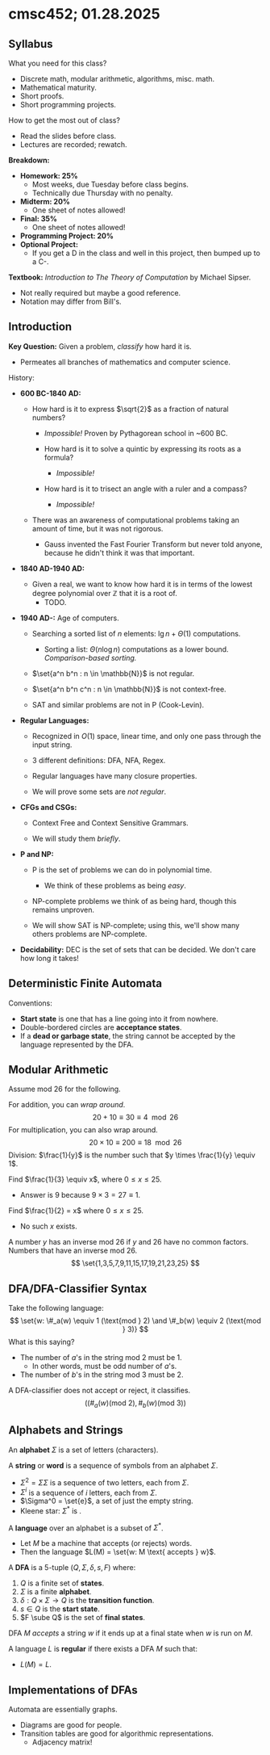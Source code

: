 # cmsc452; 01.28.2025

## Syllabus

What you need for this class?

-  Discrete math, modular arithmetic, algorithms, misc. math.
- Mathematical maturity.
- Short proofs.
- Short programming projects.

How to get the most out of class?

- Read the slides before class.
- Lectures are recorded; rewatch.

**Breakdown:**

- **Homework: 25%**
  - Most weeks, due Tuesday before class begins.
  - Technically due Thursday with no penalty.
- **Midterm: 20%**
  - One sheet of notes allowed!
- **Final: 35%**
  - One sheet of notes allowed!
- **Programming Project: 20%**
- **Optional Project:**
  - If you get a D in the class and well in this project, then bumped up to a C-.

**Textbook:** *Introduction to The Theory of Computation* by Michael Sipser.

- Not really required but maybe a good reference.
- Notation may differ from Bill's.

## Introduction

**Key Question:** Given a problem, *classify* how hard it is.

- Permeates all branches of mathematics and computer science.

History:

- **600 BC-1840 AD:**

  - How hard is it to express $\sqrt{2}$ as a fraction of natural numbers? 

    - *Impossible!* Proven by Pythagorean school in ~600 BC.

    - How hard is it to solve a quintic by expressing its roots as a formula?
      - *Impossible!*

    - How hard is it to trisect an angle with a ruler and a compass?
      - *Impossible!*

  - There was an awareness of computational problems taking an amount of time, but it was not rigorous.
    - Gauss invented the Fast Fourier Transform but never told anyone, because he didn't think it was that important.

- **1840 AD-1940 AD:**

  - Given a real, we want to know how hard it is in terms of the lowest degree polynomial over $\mathbb{Z}$ that it is a root of.
    - TODO.

- **1940 AD-:** Age of computers.

  - Searching a sorted list of $n$ elements: $\lg n + \Theta(1)$ computations.
    - Sorting a list: $\Theta(n \log n)$ computations as a lower bound. *Comparison-based sorting.*

  - $\set{a^n b^n : n \in \mathbb{N}}$ is not regular.

  - $\set{a^n b^n c^n : n \in \mathbb{N}}$ is not context-free.

  - SAT and similar problems are not in P (Cook-Levin). 

- **Regular Languages:**

  - Recognized in $O(1)$ space, linear time, and only one pass through the input string.

  - 3 different definitions: DFA, NFA, Regex.

  - Regular languages have many closure properties.

  - We will prove some sets are *not regular*.

- **CFGs and CSGs:**

  - Context Free and Context Sensitive Grammars.

  - We will study them *briefly*.

- **P and NP:**

  - P is the set of problems we can do in polynomial time.
    - We think of these problems as being *easy*.

  - NP-complete problems we think of as being hard, though this remains unproven.

  - We will show SAT is NP-complete; using this, we'll show many others problems are NP-complete.

- **Decidability:** DEC is the set of sets that can be decided. We don't care how long it takes!

## Deterministic Finite Automata

Conventions:

- **Start state** is one that has a line going into it from nowhere.
- Double-bordered circles are **acceptance states**.
- If a **dead or garbage state**, the string cannot be accepted by the language represented by the DFA.

## Modular Arithmetic

Assume mod $26$ for the following. 

For addition, you can *wrap around*.
$$
20 + 10 \equiv 30 \equiv 4 \mod 26
$$
For multiplication, you can also wrap around.
$$
20 \times 10 \equiv 200 \equiv 18 \mod 26
$$
Division: $\frac{1}{y}$ is the number such that $y \times \frac{1}{y} \equiv 1$.

Find $\frac{1}{3} \equiv x$, where $0 \leq x \leq 25$.

- Answer is $9$ because $9 \times 3 = 27 \equiv 1$.

Find $\frac{1}{2} = x$ where $0 \leq x \leq 25$.

- No such $x$ exists.

A number $y$ has an inverse mod $26$ if $y$ and $26$ have no common factors. Numbers that have an inverse mod $26$.
$$
\set{1,3,5,7,9,11,15,17,19,21,23,25}
$$

## DFA/DFA-Classifier Syntax

Take the following language:
$$
\set{w: \#_a(w) \equiv 1 (\text{mod } 2) \and \#_b(w) \equiv 2 (\text{mod } 3)}
$$
What is this saying?

- The number of $a$'s in the string mod $2$ must be $1$.
  - In other words, must be odd number of $a$'s.
- The number of $b$'s in the string mod $3$ must be $2$.

A DFA-classifier does not accept or reject, it classifies. 
$$
((\#_a(w) (\text{mod } 2), \#_b(w) (\text{mod } 3))
$$

## Alphabets and Strings

An **alphabet** $\Sigma$ is a set of letters (characters).

A **string** or **word** is a sequence of symbols from an alphabet $\Sigma$.

- $\Sigma^2 = \Sigma \Sigma$ is a sequence of two letters, each from $\Sigma$.
- $\Sigma^i$ is a sequence of $i$ letters, each from $\Sigma$.
- $\Sigma^0 = \set{e}$, a set of just the empty string.
- Kleene star: $\Sigma^{*}$ is .

A **language** over an alphabet is a subset of $\Sigma^{*}$.

- Let $M$ be a machine that accepts (or rejects) words.
- Then the language $L(M) = \set{w: M \text{ accepts } w}$.

A **DFA** is a $5$-tuple $(Q, \Sigma, \delta, s, F)$ where:

1. $Q$ is a finite set of **states**.
2. $\Sigma$ is a finite **alphabet**.
3. $\delta : Q \times \Sigma \rightarrow Q$ is the **transition function**.
4. $s \in Q$ is the **start state**.
5. $F \sube Q$ is the set of **final states**.

DFA $M$ *accepts* a string $w$ if it ends up at a final state when $w$ is run on $M$.

A language $L$ is **regular** if there exists a DFA $M$ such that:

- $L(M) = L$.

## Implementations of DFAs

Automata are essentially graphs.

- Diagrams are good for people.
- Transition tables are good for algorithmic representations.
  - Adjacency matrix!